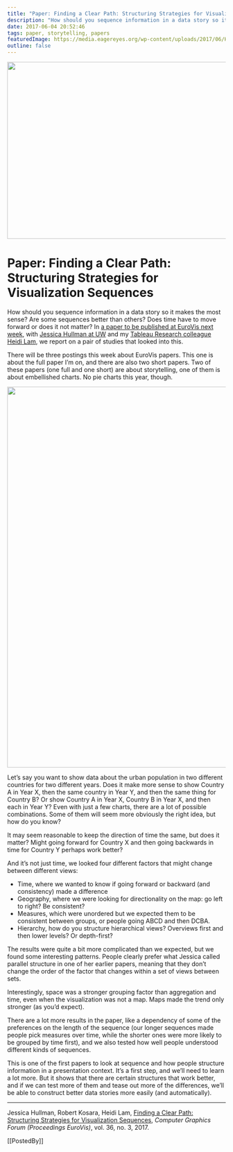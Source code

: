```yaml
---
title: "Paper: Finding a Clear Path: Structuring Strategies for Visualization Sequences"
description: "How should you sequence information in a data story so it makes the most sense? Are some sequences better than others? Does time have to move forward or does it not matter? In a paper to be published at EuroVis next week, with Jessica Hullman at UW and my Tableau Research colleague Heidi Lam, we report on a pair of studies that looked into this."
date: 2017-06-04 20:52:46
tags: paper, storytelling, papers
featuredImage: https://media.eagereyes.org/wp-content/uploads/2017/06/Hullman-EuroVis-2017.jpg
outline: false
---
```


<p align="center"><img src="https://media.eagereyes.org/wp-content/uploads/2017/06/Hullman-EuroVis-2017.jpg" width="720" height="408" /></p>

# Paper: Finding a Clear Path: Structuring Strategies for Visualization Sequences

How should you sequence information in a data story so it makes the most sense? Are some sequences better than others? Does time have to move forward or does it not matter? In <a href="/publications/Hullman-EuroVis-2017">a paper to be published at EuroVis next week</a>, with <a href="http://faculty.washington.edu/jhullman/">Jessica Hullman at UW</a> and my <a href="https://research.tableau.com/user/heidi-lam">Tableau Research colleague Heidi Lam</a>, we report on a pair of studies that looked into this.

There will be three postings this week about EuroVis papers. This one is about the full paper I’m on, and there are also two short papers. Two of these papers (one full and one short) are about storytelling, one of them is about embellished charts. No pie charts this year, though.

<p align="center"><img class="aligncenter size-full wp-image-10086" src="https://media.eagereyes.org/wp-content/uploads/2017/06/structuring-strategies.png" alt="" width="1342" height="878" /></p>

Let’s say you want to show data about the urban population in two different countries for two different years. Does it make more sense to show Country A in Year X, then the same country in Year Y, and then the same thing for Country B? Or show Country A in Year X, Country B in Year X, and then each in Year Y? Even with just a few charts, there are a lot of possible combinations. Some of them will seem more obviously the right idea, but how do you know?

It may seem reasonable to keep the direction of time the same, but does it matter? Might going forward for Country X and then going backwards in time for Country Y perhaps work better?

And it’s not just time, we looked four different factors that might change between different views:

<ul>
    <li>Time, where we wanted to know if going forward or backward (and consistency) made a difference</li>
    <li>Geography, where we were looking for directionality on the map: go left to right? Be consistent?</li>
    <li>Measures, which were unordered but we expected them to be consistent between groups, or people going ABCD and then DCBA.</li>
    <li>Hierarchy, how do you structure hierarchical views? Overviews first and then lower levels? Or depth-first?</li>
</ul>

The results were quite a bit more complicated than we expected, but we found some interesting patterns. People clearly prefer what Jessica called parallel structure in one of her earlier papers, meaning that they don’t change the order of the factor that changes within a set of views between sets.

Interestingly, space was a stronger grouping factor than aggregation and time, even when the visualization was not a map. Maps made the trend only stronger (as you’d expect).

There are a lot more results in the paper, like a dependency of some of the preferences on the length of the sequence (our longer sequences made people pick measures over time, while the shorter ones were more likely to be grouped by time first), and we also tested how well people understood different kinds of sequences.

This is one of the first papers to look at sequence and how people structure information in a presentation context. It’s a first step, and we’ll need to learn a lot more. But it shows that there are certain structures that work better, and if we can test more of them and tease out more of the differences, we’ll be able to construct better data stories more easily (and automatically).

<hr />

Jessica Hullman, Robert Kosara, Heidi Lam, <a href="/publications/Hullman-EuroVis-2017">Finding a Clear Path: Structuring Strategies for Visualization Sequences</a>, <em>Computer Graphics Forum (Proceedings EuroVis)</em>, vol. 36, no. 3, 2017.

[[PostedBy]]

